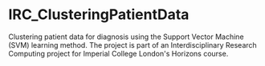 # IRC_ClusteringPatientData
Clustering patient data for diagnosis using the Support Vector Machine (SVM) learning method. The project is part of an Interdisciplinary Research Computing project for Imperial College London's Horizons course.